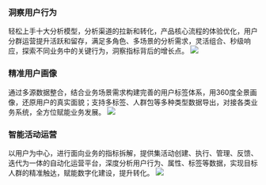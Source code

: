 ### 洞察用户行为
轻松上手十大分析模型，分析渠道的拉新和转化，产品核心流程的体验优化，用户分群运营提升活跃和留存，满足多角色、多场景的分析需求，灵活组合、秒级响应，探索不同业务中的关键行为，洞察指标背后的增长点。
![](https://main.qcloudimg.com/raw/6789348e0975034b5bcff263ea7288d9.png)

### 精准用户画像
通过多源数据整合，结合业务场景需求构建完善的用户标签体系，用360度全景画像，还原用户的真实面貌；支持多标签、人群包等多种类型数据导出，对接各类业务系统，全方位赋能业务发展。
![](https://main.qcloudimg.com/raw/57cd1ca92e278d9b8e9c69591e0fcaeb.png)

### 智能活动运营
以用户为中心，进行面向业务的指标拆解，提供集活动创建、执行、管理、反馈、迭代为一体的自动化运营平台，深度分析用户行为、属性、标签等数据，实现目标人群的精准触达，赋能数字化建设，提升转化。
![](https://main.qcloudimg.com/raw/1259d0f750b32e70a9dd8e327dd6f280.png)
